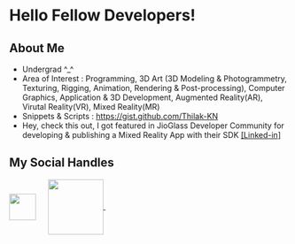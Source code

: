 <h1> Hello Fellow Developers! </h1>
<p align='center'>


</p>


<h2> About Me </h2>




-  Undergrad ^_^  
-  Area of Interest : Programming, 3D Art (3D Modeling & Photogrammetry, Texturing, Rigging, Animation, Rendering & Post-processing), Computer Graphics, Application & 3D Development, Augmented Reality(AR), Virutal Reality(VR), Mixed Reality(MR)
-  Snippets & Scripts : https://gist.github.com/Thilak-KN 
-  Hey, check this out, I got featured in JioGlass Developer Community for developing & publishing a Mixed Reality App with their SDK <a href="https://www.linkedin.com/posts/jioglass-developers_app-of-the-month-activity-6942811785833914368-P5ir/">[Linked-in]</a>
  
<h2> My Social Handles </h2>
<a href = 'https://www.deviantart.com/blendart'> <img width = '48px' align= 'center' src="https://a.deviantart.net/avatars-big/b/l/blendart.jpg"/></a> &emsp;
<a href= https://www.youtube.com/c/shiitttshow > <img width ='100px' align='center' src ='https://www.gstatic.com/youtube/img/branding/youtubelogo/svg/youtubelogo.svg'> </a> &emsp;
<br>
